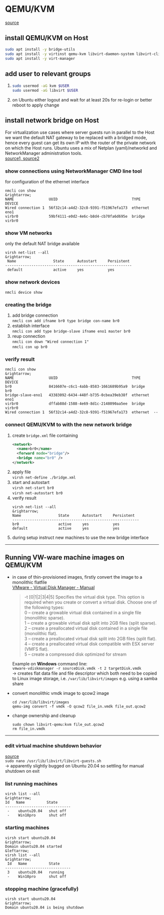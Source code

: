 # QEMU/KVM
[source](https://help.ubuntu.com/community/KVM/Installation)
## install QEMU/KVM on Host
```bash
sudo apt install -y bridge-utils
sudo apt install -y virtinst qemu-kvm libvirt-daemon-system libvirt-clients
sudo apt install -y virt-manager
```
## add user to relevant groups
1. 
    ```bash
    sudo usermod -aG kvm $USER
    sudo usermod -aG libvirt $USER
    ```
2. on Ubuntu either logout and wait for at least 20s for re-login or better reboot to apply change

## install network bridge on Host
For virtualization use cases where server guests run in parallel to the Host we want the default NAT gateway to be replaced with a bridged mode, hence every guest can get its own IP with the router of the private network on which the Host runs. Ubuntu uses a mix of Netplan (yaml)/networkd and NetworkManager administration tools.  
[source1, ](https://www.answertopia.com/ubuntu/creating-an-ubuntu-kvm-networked-bridge-interface)
[source2](https://blog.buettner.xyz/kvm-ubuntu-20-04-installieren-bridged-networking-konfigurieren)

### show connections using NetworkManager CMD line tool
for configuration of the ethernet interface  
```
nmcli con show
&rightarrow;  
NAME                UUID                                  TYPE      DEVICE
Wired connection 1  56f32c14-a4d2-32c8-9391-f51967efa173  ethernet  eno1
virbr0              59bf4111-e0d2-4e6c-b8d4-cb70fa6d695e  bridge    virbr0
```

### show VM networks
only the default NAT bridge available  
```
virsh net-list --all
&rightarrow;
 Name                 State      Autostart     Persistent
----------------------------------------------------------
 default              active     yes           yes
```

### show network devices
`nmcli device show`

### creating the bridge
1. add bridge connection  
`nmcli con add ifname br0 type bridge con-name br0`
2. establish interface  
`nmcli con add type bridge-slave ifname eno1 master br0`
3. reup connection  
`nmcli con down "Wired connection 1"`  
`nmcli con up br0`

### verify result 
```
nmcli con show
&rightarrow;
NAME                UUID                                  TYPE      DEVICE 
br0                 8416607e-c6c1-4abb-8583-1661689b95a9  bridge    br0    
bridge-slave-eno1   43383092-6434-448f-b735-0cbea39eb38f  ethernet  eno1   
virbr0              dffab88d-1588-4e69-8d1c-2148090aa5ee  bridge    virbr0 
Wired connection 1  56f32c14-a4d2-32c8-9391-f51967efa173  ethernet  --
```

### connect QEMU/KVM to with the new network bridge
1. create `bridge.xml` file containing
    ```xml
    <network>
      <name>br0</name>
      <forward mode="bridge"/>
      <bridge name="br0" />
    </network>
    ```
2. apply file  
`virsh net-define ./bridge.xml`  
3. start and autostart  
`virsh net-start br0`  
`virsh net-autostart br0`  
4. verify result
    ```
    virsh net-list --all
    &rightarrow;
    Name                 State      Autostart     Persistent
    ----------------------------------------------------------
    br0                  active     yes           yes
    default              active     yes           yes
    ```
5. during setup instruct new machines to use the new bridge interface

---

## Running VW-ware machine images on QEMU/KVM
- in case of thin-provisioned images, firstly convert the image to a monolithic flatfile  
    [VMware - Virtual Disk Manager - Manual](https://www.vmware.com/pdf/VirtualDiskManager.pdf)
    > -t [0|1|2|3|4|5] Specifies the virtual disk type. This option is required when you create or convert a virtual disk. Choose one of the following types:  
    > 0 – create a growable virtual disk contained in a single file (monolithic sparse).  
    > 1 – create a growable virtual disk split into 2GB files (split sparse).  
    > 2 – create a preallocated virtual disk contained in a single file (monolithic flat).  
    > 3 – create a preallocated virtual disk split into 2GB files (split flat).  
    > 4 – create a preallocated virtual disk compatible with ESX server (VMFS flat).  
    > 5 – create a compressed disk optimized for stream

    Example on **Windows** command line:  
    `vmware-vdiskmanager -r sourceDisk.vmdk -t 2 targetDisk.vmdk`  
    &rightarrow; creates flat data file and file descriptor which both need to be copied to Linux image storage, i.e. `/var/lib/libvirt/images` e.g. using a samba share  

- convert monolithic vmdk image to qcow2 image
    ```
    cd /var/lib/libvirt/images
    qemu-img convert -f vmdk -O qcow2 file_in.vmdk file_out.qcow2
    ```
- change ownership and cleanup
    ```
    sudo chown libvirt-qemu:kvm file_out.qcow2
    rm file_in.vmdk
    ```

---

### edit virtual machine shutdown behavior
[source](https://access.redhat.com/documentation/en-us/red_hat_enterprise_linux/7/html/virtualization_deployment_and_administration_guide/sect-shutting_down_rebooting_and_force_shutdown_of_a_guest_virtual_machine-manipulating_the_libvirt_guests_configuration_settings)  
`sudo nano /usr/lib/libvirt/libvirt-guests.sh`  
&rightarrow; apparently slightly bugged on Ubuntu 20.04 so settling for manual shutdown on exit

### list running machines
```
virsh list --all
&rightarrow;
Id   Name          State
------------------------------
 -    ubuntu20.04   shut off
 -    Win10pro      shut off
```
### starting machines
```
virsh start ubuntu20.04
&rightarrow;
Domain ubuntu20.04 started
&leftarrow;
virsh list --all
&rightarrow;
 Id   Name          State
------------------------------
 3    ubuntu20.04   running
 -    Win10pro      shut off
```

### stopping machine (gracefully)
```
virsh start ubuntu20.04
&rightarrow;
Domain ubuntu20.04 is being shutdown
```
